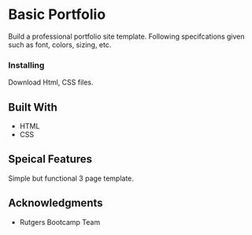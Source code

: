 # Basic Portfolio

Build a professional portfolio site template. Following specifcations given such as font, colors, sizing, etc.

### Installing

Download Html, CSS files.


## Built With

* HTML
* CSS


 
## Speical Features

Simple but functional 3 page template.  


## Acknowledgments

* Rutgers Bootcamp Team


